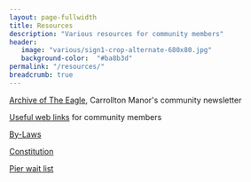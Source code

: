 ```yaml
---
layout: page-fullwidth
title: Resources
description: "Various resources for community members"
header:
   image: "various/sign1-crop-alternate-680x80.jpg"
   background-color:  "#ba8b3d"
permalink: "/resources/"
breadcrumb: true
---
```

<a href="/resources/eagle-archive/">Archive of The Eagle</a>, Carrollton Manor's community newsletter

<a href="/resources/links/">Useful web links</a> for community members 

<a href="/resources/by-laws/">By-Laws</a>

<a href="/resources/constitution/">Constitution</a>

<a href="/resources/pier-wait-list/">Pier wait list</a>

<!-- Also see our <a href="/resources/faq/">frequently asked questions page</a>, or <a href="/search/">search the site</a>. -->